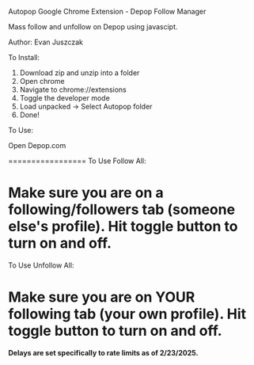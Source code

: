 Autopop Google Chrome Extension - Depop Follow Manager

Mass follow and unfollow on Depop using javascipt.

Author: Evan Juszczak

To Install: 
1) Download zip and unzip into a folder
2) Open chrome
3) Navigate to chrome://extensions
4) Toggle the developer mode
5) Load unpacked -> Select Autopop folder
6) Done!

To Use:

Open Depop.com

=================
To Use Follow All:

Make sure you are on a following/followers tab (someone else's profile).
Hit toggle button to turn on and off.
=================

To Use Unfollow All:

Make sure you are on YOUR following tab (your own profile). 
Hit toggle button to turn on and off.
=================

**Delays are set specifically to rate limits as of 2/23/2025.**
